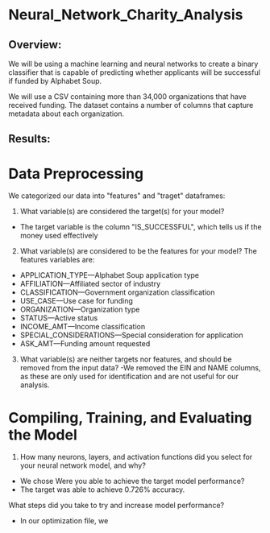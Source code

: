 # Neural_Network_Charity_Analysis

## Overview: 
We will be using a machine learning and neural networks to create a binary classifier that is capable of predicting whether applicants will be successful if funded by Alphabet Soup.

We will use a CSV containing more than 34,000 organizations that have received funding. The dataset contains a number of columns that capture metadata about each organization.

## Results: 
# Data Preprocessing
We categorized our data into "features" and "traget" dataframes:

1) What variable(s) are considered the target(s) for your model?
 - The target variable is the column "IS_SUCCESSFUL", which tells us if the money used effectively

2) What variable(s) are considered to be the features for your model?
The features variables are: 
- APPLICATION_TYPE—Alphabet Soup application type
- AFFILIATION—Affiliated sector of industry
- CLASSIFICATION—Government organization classification
- USE_CASE—Use case for funding
- ORGANIZATION—Organization type
- STATUS—Active status
- INCOME_AMT—Income classification
- SPECIAL_CONSIDERATIONS—Special consideration for application
- ASK_AMT—Funding amount requested

3) What variable(s) are neither targets nor features, and should be removed from the input data?
-We removed the EIN and NAME columns, as these are only used for identification and are not useful for our analysis.

# Compiling, Training, and Evaluating the Model
1) How many neurons, layers, and activation functions did you select for your neural network model, and why?
- We chose 
Were you able to achieve the target model performance?
- The target was able to achieve  0.726% accuracy. 

What steps did you take to try and increase model performance?
- In our optimization file, we 
